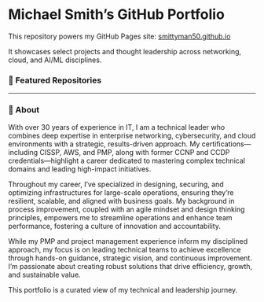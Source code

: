 # Michael Smith’s GitHub Portfolio

This repository powers my GitHub Pages site: [smittyman50.github.io](https://smittyman50.github.io)

It showcases select projects and thought leadership across networking, cloud, and AI/ML disciplines.

### 📂 Featured Repositories

---

### 🧠 About
With over 30 years of experience in IT, I am a technical leader who combines deep expertise in enterprise networking, cybersecurity, and cloud environments with a strategic, results-driven approach. My certifications—including CISSP, AWS, and PMP, along with former CCNP and CCDP credentials—highlight a career dedicated to mastering complex technical domains and leading high-impact initiatives.

Throughout my career, I’ve specialized in designing, securing, and optimizing infrastructures for large-scale operations, ensuring they’re resilient, scalable, and aligned with business goals. My background in process improvement, coupled with an agile mindset and design thinking principles, empowers me to streamline operations and enhance team performance, fostering a culture of innovation and accountability.

While my PMP and project management experience inform my disciplined approach, my focus is on leading technical teams to achieve excellence through hands-on guidance, strategic vision, and continuous improvement. I’m passionate about creating robust solutions that drive efficiency, growth, and sustainable value.

This portfolio is a curated view of my technical and leadership journey.
